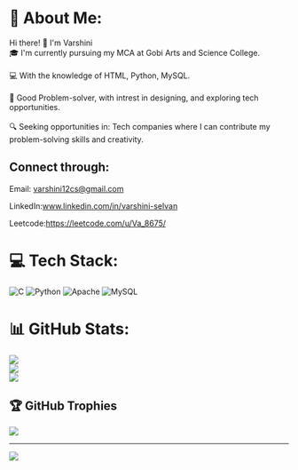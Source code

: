 # 💫 About Me:
Hi there! 👋 I'm Varshini<br>🎓 I'm currently pursuing my MCA at Gobi Arts and Science College.<br><br>💻 With the knowledge of  HTML, Python, MySQL.<br><br>🌟 Good  Problem-solver, with intrest in designing, and exploring tech opportunities.<br><br>🔍 Seeking opportunities in: Tech companies where I can contribute my problem-solving skills and creativity.




## Connect through:
Email: varshini12cs@gmail.com

LinkedIn:www.linkedin.com/in/varshini-selvan

Leetcode:https://leetcode.com/u/Va_8675/

# 💻 Tech Stack:
![C](https://img.shields.io/badge/c-%2300599C.svg?style=for-the-badge&logo=c&logoColor=white) ![Python](https://img.shields.io/badge/python-3670A0?style=for-the-badge&logo=python&logoColor=ffdd54) ![Apache](https://img.shields.io/badge/apache-%23D42029.svg?style=for-the-badge&logo=apache&logoColor=white) ![MySQL](https://img.shields.io/badge/mysql-4479A1.svg?style=for-the-badge&logo=mysql&logoColor=white)
# 📊 GitHub Stats:
![](https://github-readme-stats.vercel.app/api?username=Varsh-mca&theme=dark&hide_border=false&include_all_commits=false&count_private=false)<br/>
![](https://github-readme-streak-stats.herokuapp.com/?user=Varsh-mca&theme=dark&hide_border=false)<br/>
![](https://github-readme-stats.vercel.app/api/top-langs/?username=Varsh-mca&theme=dark&hide_border=false&include_all_commits=false&count_private=false&layout=compact)

## 🏆 GitHub Trophies
![](https://github-profile-trophy.vercel.app/?username=Varsh-mca&theme=radical&no-frame=false&no-bg=true&margin-w=4)

---
[![](https://visitcount.itsvg.in/api?id=Varsh-mca&icon=0&color=0)](https://visitcount.itsvg.in)

<!-- Proudly created with GPRM ( https://gprm.itsvg.in ) -->


